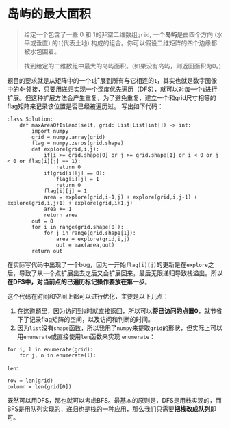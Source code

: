 # 岛屿的最大面积
> 给定一个包含了一些 0 和 1的非空二维数组`grid`, 一个**岛屿**是由四个方向 (水平或垂直) 的`1`(代表土地) 构成的组合。你可以假设二维矩阵的四个边缘都被水包围着。  
>   
> 找到给定的二维数组中最大的岛屿面积。(如果没有岛屿，则返回面积为0。)  

题目的要求就是从矩阵中的一个`1`扩展到所有与它相连的`1`，其实也就是数字图像中的4-邻接，只要用递归实现一个深度优先遍历（DFS），就可以对每一个`1`进行扩展。但这种扩展方法会产生重复，为了避免重复，建立一个和grid尺寸相等的flag矩阵来记录该位置是否已经被遍历过。
写出如下代码：

```
class Solution:
    def maxAreaOfIsland(self, grid: List[List[int]]) -> int:
        import numpy
        grid = numpy.array(grid)
        flag = numpy.zeros(grid.shape)
        def explore(grid,i,j):
            if(i >= grid.shape[0] or j >= grid.shape[1] or i < 0 or j < 0 or flag[i][j] == 1):
                return 0
            if(grid[i][j] == 0):
                flag[i][j] = 1
                return 0
            flag[i][j] = 1
            area = explore(grid,i-1,j) + explore(grid,i,j-1) + explore(grid,i,j+1) + explore(grid,i+1,j)
            area += 1
            return area
        out = 0
        for i in range(grid.shape[0]):
            for j in range(grid.shape[1]):
                area = explore(grid,i,j)
                out = max(area,out)
        return out
```
在实际写代码中出现了一个bug，因为一开始`flag[i][j]`的更新是在`explore`之后，导致了从一个点扩展出去之后又会扩展回来，最后无限递归导致栈溢出。所以**在DFS中，对当前点的已遍历标记操作要放在第一步**。

这个代码在时间和空间上都可以进行优化，主要是以下几点：
1. 在这道题里，因为访问到`0`时就直接返回，所以可以**将已访问的点置0**，就节省下了记录flag矩阵的空间，以及访问和判断的时间。
2. 因为`list`没有`shape`函数，所以我用了`numpy`来提取`grid`的形状，但实际上可以用`enumerate`或直接使用`len`函数来实现
`enumerate`：
```
for i, l in enumerate(grid):
    for j, n in enumerate(l):
```
`len`:
```
row = len(grid)
column = len(grid[0])
```
既然可以用DFS，那也就可以考虑BFS。最基本的原则是，DFS是用栈实现的，而BFS是用队列实现的，递归也是栈的一种应用，那么我们只需要**把栈改成队列**即可。

